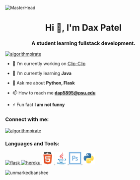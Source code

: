 ![MasterHead](https://www.intelegain.com/wp-content/uploads/2019/08/1_OF0xEMkWBv-69zvmNs6RDQ.gif)
<h1 align="center">Hi 👋, I'm Dax Patel</h1>
<h3 align="center">A student learning fullstack development.</h3>


<p align="left"> <a href="https://twitter.com/algorithmpirate" target="blank"><img src="https://img.shields.io/twitter/follow/algorithmpirate?logo=twitter&style=for-the-badge" alt="algorithmpirate" /></a> </p>

- 🔭 I’m currently working on [Clip-Clip](https://github.com/UnmarkedBanshee/Clip-Clip-App)

- 🌱 I’m currently learning **Java**

- 💬 Ask me about **Python, Flask**

- 📫 How to reach me **dap5895@psu.edu**

- ⚡ Fun fact **I am not funny**

<h3 align="left">Connect with me:</h3>
<p align="left">
<a href="https://twitter.com/algorithmpirate" target="blank"><img align="center" src="https://raw.githubusercontent.com/rahuldkjain/github-profile-readme-generator/master/src/images/icons/Social/twitter.svg" alt="algorithmpirate" height="30" width="40" /></a>
</p>

<h3 align="left">Languages and Tools:</h3>
<p align="left"> <a href="https://flask.palletsprojects.com/" target="_blank" rel="noreferrer"> <img src="https://www.vectorlogo.zone/logos/pocoo_flask/pocoo_flask-icon.svg" alt="flask" width="40" height="40"/> </a> <a href="https://heroku.com" target="_blank" rel="noreferrer"> <img src="https://www.vectorlogo.zone/logos/heroku/heroku-icon.svg" alt="heroku" width="40" height="40"/> </a> <a href="https://www.w3.org/html/" target="_blank" rel="noreferrer"> <img src="https://raw.githubusercontent.com/devicons/devicon/master/icons/html5/html5-original-wordmark.svg" alt="html5" width="40" height="40"/> </a> <a href="https://www.java.com" target="_blank" rel="noreferrer"> <img src="https://raw.githubusercontent.com/devicons/devicon/master/icons/java/java-original.svg" alt="java" width="40" height="40"/> </a> <a href="https://www.photoshop.com/en" target="_blank" rel="noreferrer"> <img src="https://raw.githubusercontent.com/devicons/devicon/master/icons/photoshop/photoshop-line.svg" alt="photoshop" width="40" height="40"/> </a> <a href="https://www.python.org" target="_blank" rel="noreferrer"> <img src="https://raw.githubusercontent.com/devicons/devicon/master/icons/python/python-original.svg" alt="python" width="40" height="40"/> </a> </p>

<p><img align="center" src="https://github-readme-stats.vercel.app/api/top-langs?username=unmarkedbanshee&show_icons=true&locale=en&layout=compact" alt="unmarkedbanshee" /></p>
